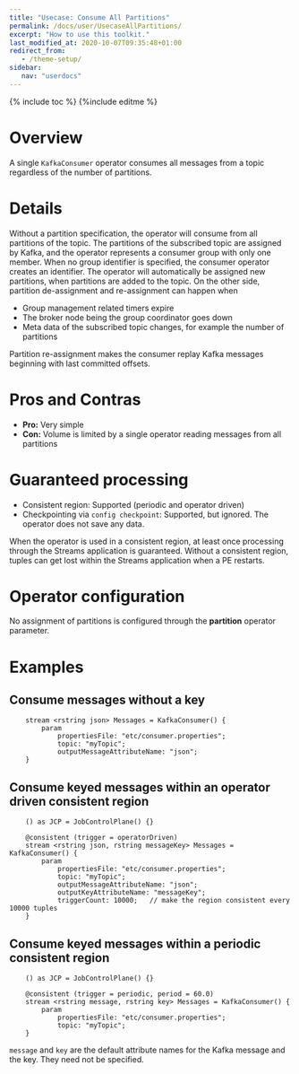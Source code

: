 ```yaml
---
title: "Usecase: Consume All Partitions"
permalink: /docs/user/UsecaseAllPartitions/
excerpt: "How to use this toolkit."
last_modified_at: 2020-10-07T09:35:48+01:00
redirect_from:
   - /theme-setup/
sidebar:
   nav: "userdocs"
---
```

{% include toc %}
{%include editme %}

# Overview

A single `KafkaConsumer` operator consumes all messages from a topic regardless of the number of partitions.

# Details

Without a partition specification, the operator will consume from all partitions of the topic.
The partitions of the subscribed topic are assigned by Kafka, and the operator represents a consumer
group with only one member. When no group identifier is specified, the consumer operator creates an identifier.
The operator will automatically be assigned new partitions, when partitions
are added to the topic. On the other side, partition de-assignment and re-assignment can happen when

* Group management related timers expire
* The broker node being the group coordinator goes down
* Meta data of the subscribed topic changes, for example the number of partitions

Partition re-assignment makes the consumer replay Kafka messages beginning with last committed offsets.

# Pros and Contras

* **Pro:** Very simple
* **Con:** Volume is limited by a single operator reading messages from all partitions

# Guaranteed processing

* Consistent region: Supported (periodic and operator driven)
* Checkpointing via `config checkpoint`: Supported, but ignored. The operator does not save any data.

When the operator is used in a consistent region, at least once processing through the Streams application is guaranteed.
Without a consistent region, tuples can get lost within the Streams application when a PE restarts.

# Operator configuration

No assignment of partitions is configured through the **partition** operator parameter.

# Examples
## Consume messages without a key
```
    stream <rstring json> Messages = KafkaConsumer() {
        param
            propertiesFile: "etc/consumer.properties";
            topic: "myTopic";
            outputMessageAttributeName: "json";
    }
```

## Consume keyed messages within an operator driven consistent region
```
    () as JCP = JobControlPlane() {}

    @consistent (trigger = operatorDriven)
    stream <rstring json, rstring messageKey> Messages = KafkaConsumer() {
        param
            propertiesFile: "etc/consumer.properties";
            topic: "myTopic";
            outputMessageAttributeName: "json";
            outputKeyAttributeName: "messageKey";
            triggerCount: 10000;   // make the region consistent every 10000 tuples
    }

```

## Consume keyed messages within a periodic consistent region
```
    () as JCP = JobControlPlane() {}

    @consistent (trigger = periodic, period = 60.0)
    stream <rstring message, rstring key> Messages = KafkaConsumer() {
        param
            propertiesFile: "etc/consumer.properties";
            topic: "myTopic";
    }
```

`message` and `key` are the default attribute names for the Kafka message and the key. They need not be specified.

